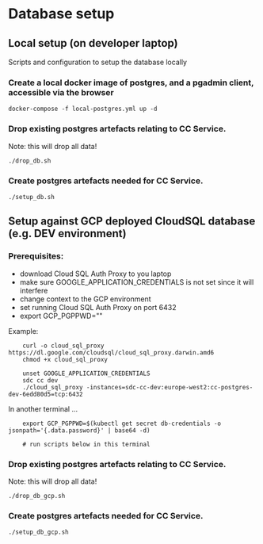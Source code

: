 # Database setup

## Local setup (on developer laptop)

Scripts and configuration to setup the database locally

### Create a local docker image of postgres, and a pgadmin client, accessible via the browser

```
docker-compose -f local-postgres.yml up -d
```

### Drop existing postgres artefacts relating to CC Service.

Note: this will drop all data!

```
./drop_db.sh
```

### Create postgres artefacts needed for CC Service.

```
./setup_db.sh
```

## Setup against GCP deployed CloudSQL database (e.g. DEV environment)

### Prerequisites:

- download Cloud SQL Auth Proxy to you laptop
- make sure GOOGLE_APPLICATION_CREDENTIALS is not set since it will interfere
- change context to the GCP environment
- set running Cloud SQL Auth Proxy on port 6432
- export GCP_PGPPWD="<password>"

Example:
```
    curl -o cloud_sql_proxy https://dl.google.com/cloudsql/cloud_sql_proxy.darwin.amd6
    chmod +x cloud_sql_proxy

    unset GOOGLE_APPLICATION_CREDENTIALS
    sdc cc dev
    ./cloud_sql_proxy -instances=sdc-cc-dev:europe-west2:cc-postgres-dev-6edd80d5=tcp:6432 
```

In another terminal ...
   
```
    export GCP_PGPPWD=$(kubectl get secret db-credentials -o jsonpath='{.data.password}' | base64 -d)

    # run scripts below in this terminal
```

### Drop existing postgres artefacts relating to CC Service.

Note: this will drop all data!

```
./drop_db_gcp.sh
```

### Create postgres artefacts needed for CC Service.

```
./setup_db_gcp.sh
```


